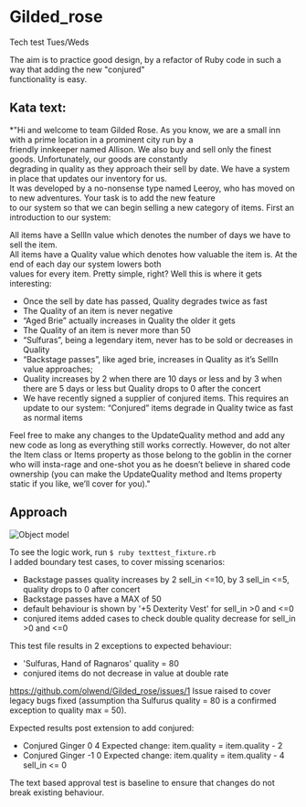# Gilded_rose
Tech test Tues/Weds

The aim is to practice good design, by a refactor of Ruby code in such a way that adding the new "conjured"  
functionality is easy.

Kata text:
----------
*"Hi and welcome to team Gilded Rose. As you know, we are a small inn with a prime location in a prominent city run by a   
friendly innkeeper named Allison. We also buy and sell only the finest goods. Unfortunately, our goods are constantly   
degrading in quality as they approach their sell by date. We have a system in place that updates our inventory for us.   
It was developed by a no-nonsense type named Leeroy, who has moved on to new adventures. Your task is to add the new feature  
to our system so that we can begin selling a new category of items. First an introduction to our system:

All items have a SellIn value which denotes the number of days we have to sell the item.  
All items have a Quality value which denotes how valuable the item is. At the end of each day our system lowers both   
values for every item. Pretty simple, right? Well this is where it gets interesting:

- Once the sell by date has passed, Quality degrades twice as fast
- The Quality of an item is never negative
- “Aged Brie” actually increases in Quality the older it gets
- The Quality of an item is never more than 50
- “Sulfuras”, being a legendary item, never has to be sold or decreases in Quality
- “Backstage passes”, like aged brie, increases in Quality as it’s SellIn value approaches;  
- Quality increases by 2 when there are 10 days or less and by 3 when there are 5 days or less but Quality drops to 0 after the concert
- We have recently signed a supplier of conjured items. This requires an update to our system:
“Conjured” items degrade in Quality twice as fast as normal items

Feel free to make any changes to the UpdateQuality method and add any new code as long as everything still works correctly. However, do not alter the Item class or Items property as those belong to the goblin in the corner who will insta-rage and one-shot you as he doesn’t believe in shared code ownership (you can make the UpdateQuality method and Items property static if you like, we’ll cover for you)."

Approach
--------
![Object model](https://github.com/olwend/Gilded_rose/tree/master/gildedrose/gilded_rose.jpg)

To see the logic work, run ```$ ruby texttest_fixture.rb```  
I added boundary test cases, to cover missing scenarios:  
- Backstage passes quality increases by 2 sell_in <=10, by 3 sell_in <=5, quality drops to 0 after concert  
- Backstage passes have a MAX of 50  
- default behaviour is shown by '+5 Dexterity Vest' for sell_in >0 and <=0  
- conjured items added cases to check double quality decrease for sell_in >0 and <=0  

This test file results in 2 exceptions to expected behaviour:  
 - 'Sulfuras, Hand of Ragnaros' quality = 80  
 - conjured items do not decrease in value at double rate  

https://github.com/olwend/Gilded_rose/issues/1
Issue raised to cover legacy bugs fixed (assumption tha Sulfurus quality = 80 is a confirmed exception to quality max = 50).  

Expected results post extension to add conjured:

 - Conjured Ginger	0	4	  Expected change: item.quality = item.quality - 2
 - Conjured Ginger	-1	0	Expected change: item.quality = item.quality - 4	sell_in <= 0

The text based approval test is baseline to ensure that changes do not break existing behaviour.
